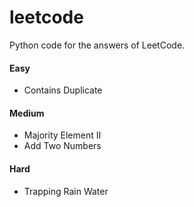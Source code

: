 # leetcode
Python code for the answers of LeetCode.

#### Easy
- Contains Duplicate

#### Medium
- Majority Element II
- Add Two Numbers

#### Hard
- Trapping Rain Water
